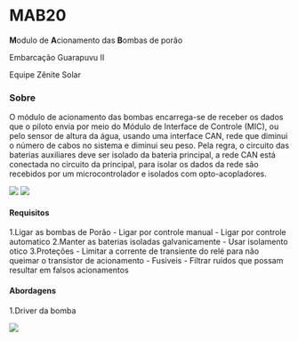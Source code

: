 # MAB20
**M**odulo de **A**cionamento das **B**ombas de porão

Embarcação Guarapuvu II

Equipe Zênite Solar

### Sobre

O módulo de acionamento das bombas encarrega-se de receber os dados que o piloto envia por meio
do Módulo de Interface de Controle (MIC), ou pelo sensor de altura da água, usando uma interface CAN, rede
que diminui o número de cabos no sistema e diminui seu peso.
Pela regra, o circuito das baterias auxiliares deve ser isolado da bateria principal, a rede CAN está
conectada no circuito da principal, para isolar os dados da rede são recebidos por um microcontrolador e
isolados com opto-acopladores.


![](https://github.com/ZeniteSolar/MAB20/blob/master/hardware/IMG/3DUP.png?raw=true)
![](https://github.com/ZeniteSolar/MAB20/blob/master/hardware/IMG/3DDOWN.png?raw=true)

#### Requisitos
1.Ligar as bombas de Porão
    - Ligar por controle manual
    - Ligar por controle automatico
2.Manter as baterias isoladas galvanicamente
     - Usar isolamento otico
3.Proteções
     - Limitar a corrente de transiente do relé para não queimar  o transistor de acionamento 
     - Fusiveis
     - Filtrar ruidos que possam resultar em falsos acionamentos

           

#### Abordagens
1.Driver da bomba
 
 ![](https://github.com/ZeniteSolar/MAB20/blob/master/hardware/IMG/Pump_Driver.png?raw=true)









